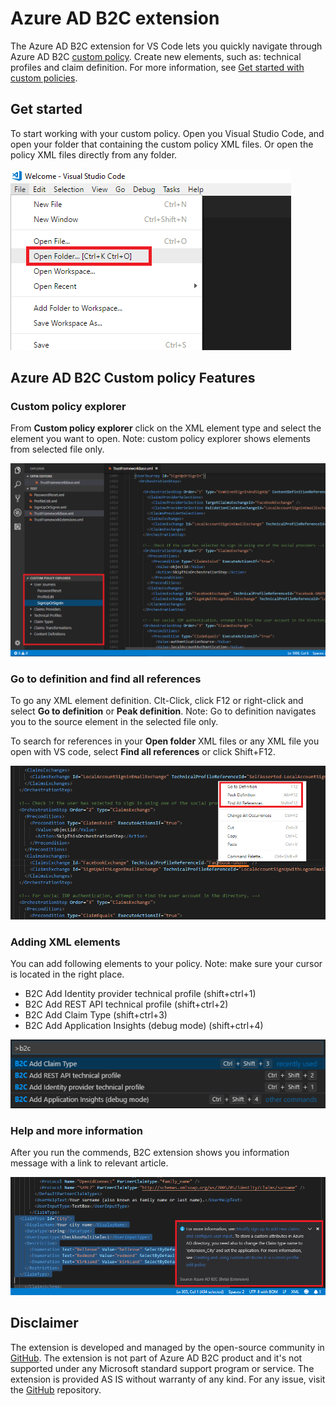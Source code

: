 # Azure AD B2C extension

The Azure AD B2C extension for VS Code lets you quickly navigate through Azure AD B2C [custom policy](https://docs.microsoft.com/en-us/azure/active-directory-b2c/active-directory-b2c-overview-custom). Create new elements, such as: technical profiles and claim definition. For more information, see [Get started with custom policies](https://docs.microsoft.com/en-us/azure/active-directory-b2c/active-directory-b2c-get-started-custom).

## Get started
To start working with your custom policy. Open you Visual Studio Code, and open your folder that containing the custom policy XML files. Or open the policy XML files directly from any folder.

![Custom policy navigator](media/openfolder.png)

## Azure AD B2C Custom policy Features
### Custom policy explorer
From **Custom policy explorer** click on the XML element type and select the element you want to open. Note: custom policy explorer shows elements from  selected file only.

![Custom policy navigator](media/explorer.png)

### Go to definition and find all references
To go any XML element definition. Clt-Click, click F12 or right-click and select **Go to definition** or **Peak definition**. Note: Go to definition navigates you to the source element in the selected file only.

To search for references in your **Open folder** XML files or any XML file you open with VS code, select **Find all references** or click Shift+F12.

![Go to definition and find all references](media/goto.png)

### Adding XML elements
You can add following elements to your policy. Note: make sure your cursor is located in the right place.
* B2C Add Identity provider technical profile (shift+ctrl+1)
* B2C Add REST API technical profile (shift+ctrl+2)
* B2C Add Claim Type (shift+ctrl+3)
* B2C Add Application Insights (debug mode) (shift+ctrl+4)

![Adding XML elements](media/commands.png)

### Help and more information
After you run the commends, B2C extension shows you information message with a link to relevant article.

![InformationMessage](media/moreinfo.png)

## Disclaimer
The extension is developed and managed by the open-source community in [GitHub](https://github.com/yoelhor/aad-b2c-tools.git). The extension is not part of Azure AD B2C product and it's not supported under any Microsoft standard support program or service. The extension is provided AS IS without warranty of any kind. For any issue, visit the [GitHub](https://github.com/yoelhor/aad-b2c-tools.git) repository.
